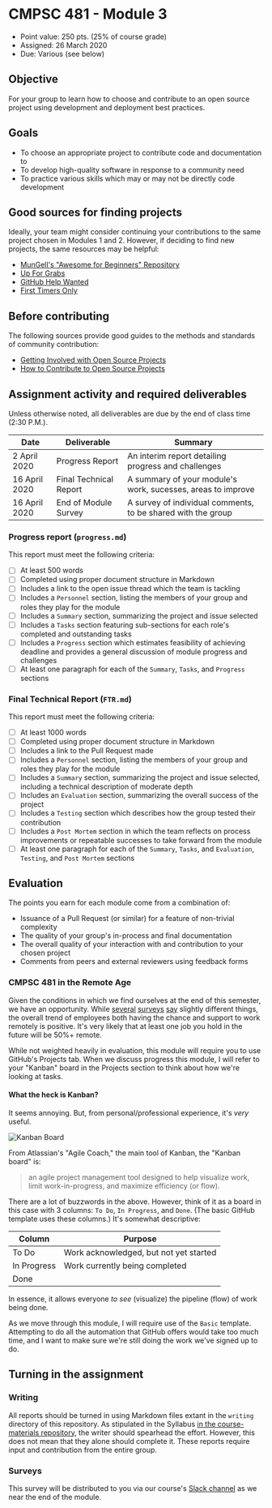 # CMPSC 481 - Module 3

* Point value: 250 pts. (25% of course grade)
* Assigned: 26 March 2020
* Due: Various (see below)

## Objective

For your group to learn how to choose and contribute to an open source project using development and deployment best practices.

## Goals

* To choose an appropriate project to contribute code and documentation to
* To develop high-quality software in response to a community need
* To practice various skills which may or may not be directly code development

## Good sources for finding projects

Ideally, your team might consider continuing your contributions to the same project chosen in Modules 1 and 2. However, if deciding to find new projects, the same resources may be helpful:

* [MunGell's "Awesome for Beginners" Repository](https://github.com/MunGell/awesome-for-beginners)
* [Up For Grabs](https://up-for-grabs.net/)
* [GitHub Help Wanted](http://github-help-wanted.com/)
* [First Timers Only](https://www.firsttimersonly.com/)

## Before contributing

The following sources provide good guides to the methods and standards of community contribution:

* [Getting Involved with Open Source Projects](https://blog.teamtreehouse.com/getting-involved-open-source-projects)
* [How to Contribute to Open Source Projects](https://opensource.guide/how-to-contribute/)

## Assignment activity and required deliverables

Unless otherwise noted, all deliverables are due by the end of class time (2:30 P.M.).

| Date            | Deliverable           | Summary                                                     |
|-----------------|-----------------------|-------------------------------------------------------------|
| 2 April 2020    | Progress Report       | An interim report detailing progress and challenges         | 
| 16 April 2020   | Final Technical Report| A summary of your module's work, sucesses, areas to improve |
| 16 April 2020   | End of Module Survey  | A survey of individual comments, to be shared with the group|

### Progress report (`progress.md`)

This report must meet the following criteria:

- [ ] At least 500 words
- [ ] Completed using proper document structure in Markdown
- [ ] Includes a link to the open issue thread which the team is tackling
- [ ] Includes a `Personnel` section, listing the members of your group and roles they play for the module
- [ ] Includes a `Summary` section, summarizing the project and issue selected
- [ ] Includes a `Tasks` section featuring sub-sections for each role's completed and outstanding tasks
- [ ] Includes a `Progress` section which estimates feasibility of achieving deadline and provides a general discussion of module progress and challenges
- [ ] At least one paragraph for each of the `Summary`, `Tasks`, and `Progress` sections

### Final Technical Report (`FTR.md`)

This report must meet the following criteria:

- [ ] At least 1000 words
- [ ] Completed using proper document structure in Markdown
- [ ] Includes a link to the Pull Request made
- [ ] Includes a `Personnel` section, listing the members of your group and roles they play for the module
- [ ] Includes a `Summary` section, summarizing the project and issue selected, including a technical description of moderate depth
- [ ] Includes an `Evaluation` section, summarizing the overall success of the project
- [ ] Includes a `Testing` section which describes how the group tested their contribution
- [ ] Includes a `Post Mortem` section in which the team reflects on process improvements or repeatable successes to take forward from the module
- [ ] At least one paragraph for each of the `Summary`, `Tasks`, and `Evaluation`, `Testing`, and `Post Mortem` sections

## Evaluation

The points you earn for each module come from a combination of:

* Issuance of a Pull Request (or similar) for a feature of non-trivial complexity
* The quality of your group's in-process and final documentation
* The overall quality of your interaction with and contribution to your chosen project
* Comments from peers and external reviewers using feedback forms

### CMPSC 481 in the Remote Age

Given the conditions in which we find ourselves at the end of this semester, we have an opportunity. While [several](https://insights.stackoverflow.com/survey/2019#work-_-how-often-do-developers-work-remotely) [surveys](https://buffer.com/state-of-remote-work-2019) [say](https://www.flexjobs.com/blog/post/flexjobs-gwa-report-remote-growth/) slightly different things, the overall trend of employees both having the chance and support to work remotely is positive. It's very likely that at least one job you hold in the future will be 50%+ remote.

While not weighted heavily in evaluation, this module will require you to use GitHub's Projects tab. When we discuss progress this module, I will refer to your "Kanban" board in the Projects section to think about how we're looking at tasks.

#### What the heck is Kanban?

It seems annoying. But, from personal/professional experience, it's _very_ useful.

![Kanban Board](https://external-content.duckduckgo.com/iu/?u=https%3A%2F%2Fkanbanzone.com%2Fwp-content%2Fuploads%2F2018%2F01%2FKanban-Zone-simple-kanban-board.jpg&f=1&nofb=1)

From Atlassian's "Agile Coach," the main tool of Kanban, the "Kanban board" is:

> an agile project management tool designed to help visualize work, limit work-in-progress, and maximize efficiency (or flow).

There are a lot of buzzwords in the above. However, think of it as a board in this case with 3 columns: `To Do`, `In Progress`, and `Done`. (The basic GitHub template uses these columns.) It's somewhat descriptive:

| Column | Purpose |
|--------|---------|
| To Do  | Work acknowledged, but not yet started |
| In Progress | Work currently being completed |
| Done | | Work that is... (you get the picture) |

In essence, it allows everyone _to see_ (visualize) the pipeline (flow) of work being done.

As we move through this module, I will require use of the `Basic` template. Attempting to do all the automation that GitHub offers would take too much time, and I want to make sure we're still doing the work we've signed up to do.

## Turning in the assignment

### Writing

All reports should be turned in using Markdown files extant in the `writing` directory of this repository. As stipulated in the Syllabus [in the course-materials repository](https://github.com/allegheny-college-cmpsc-481-spring-2020/course-materials), the writer should spearhead the effort. However, this does not mean that they alone should complete it. These reports require input and contribution from the entire group.

### Surveys

This survey will be distributed to you via our course's [Slack channel](http://cmpsc-481-sp-2020.slack.com) as we near the end of the module.
